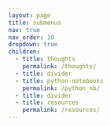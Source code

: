 ```yaml
---
layout: page
title: submenus
nav: true
nav_order: 10
dropdown: true
children:
  - title: thoughts
    permalink: /thoughts/
  - title: divider
  - title: python-notebooks
    permalink: /python_nb/
  - title: divider
  - title: resources
    permalink: /resources/
---
```

